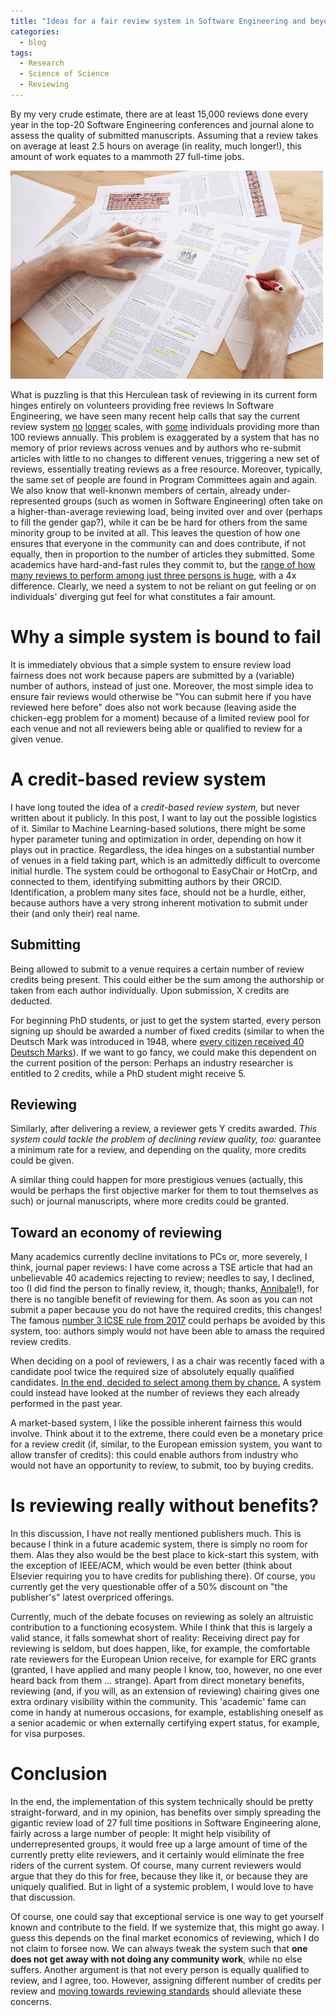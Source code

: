```yaml
---
title: "Ideas for a fair review system in Software Engineering and beyond"
categories:
  - blog
tags:
  - Research
  - Science of Science
  - Reviewing
---
```


By my very crude estimate, there are at least 15,000 reviews done
every year in the top-20 Software Engineering conferences and journal
alone to assess the quality of submitted manuscripts. Assuming that a
review takes on average at least 2.5 hours on average (in reality,
much longer!), this amount of work equates to a mammoth 27 full-time
jobs.

![Reviewing overload](/assets/posts/reviewing.jpg)

What is puzzling is that this Herculean task of reviewing in its
current form hinges entirely on volunteers providing free reviews In
Software Engineering, we have seen many recent help calls that say the
current review system
[no](https://2016.icse.cs.txstate.edu/static/downloads/2016ReviewProcess.pdf)
[longer](http://www.icse-conferences.org/sc/ICSE/2017/ICSE2017-ChairsReport-TechnicalTrack-v1.0.pdf)
scales, with
[some](https://twitter.com/AndreasZeller/status/1500082985013596163)
individuals providing more than 100 reviews annually. This problem is
exaggerated by a system that has no memory of prior reviews across
venues and by authors who re-submit articles with little to no changes
to different venues, triggering a new set of reviews, essentially
treating reviews as a free resource. Moreover, typically, the same set
of people are found in Program Committees again and again. We also
know that well-knonwn members of certain, already under-represented
groups (such as women in Software Engineering) often take on a
higher-than-average reviewing load, being invited over and over
(perhaps to fill the gender gap?), while it can be be hard for others
from the same minority group to be invited at all. This leaves the
question of how one ensures that everyone in the community can and
does contribute, if not equally, then in proportion to the number of
articles they submitted. Some academics have hard-and-fast rules they
commit to, but the [range of how many reviews to perform among just
three persons is
huge,](https://twitter.com/AndreasZeller/status/1500082985013596163)
with a 4x difference. Clearly, we need a system to not be reliant on
gut feeling or on individuals' diverging gut feel for what constitutes
a fair amount.

# Why a simple system is bound to fail

It is immediately obvious that a simple system to ensure review load
fairness does not work because papers are submitted by a (variable)
number of authors, instead of just one. Moreover, the most simple idea
to ensure fair reviews would otherwise be "You can submit here if you
have reviewed here before" does also not work because (leaving aside
the chicken-egg problem for a moment) because of a limited review pool
for each venue and not all reviewers being able or qualified to review
for a given venue.

# A credit-based review system

I have long touted the idea of a *credit-based review system,* but
never written about it publicly. In this post, I want to lay out the
possible logistics of it. Similar to Machine Learning-based solutions,
there might be some hyper parameter tuning and optimization in order,
depending on how it plays out in practice. Regardless, the idea hinges
on a substantial number of venues in a field taking part, which is an
admittedly difficult to overcome initial hurdle. The system could be
orthogonal to EasyChair or HotCrp, and connected to them, identifying
submitting authors by their ORCID. Identification, a problem many
sites face, should not be a hurdle, either, because authors have a
very strong inherent motivation to submit under their (and only their)
real name.

## Submitting

Being allowed to submit to a venue requires a certain number of review
credits being present. This could either be the sum among the
authorship or taken from each author individually. Upon submission, X
credits are deducted.

For beginning PhD students, or just to get the system started, every
person signing up should be awarded a number of fixed credits (similar
to when the Deutsch Mark was introduced in 1948, where [every citizen
received 40 Deutsch
Marks](https://en.wikipedia.org/wiki/Deutsche_Mark#History)). If we
want to go fancy, we could make this dependent on the current position
of the person: Perhaps an industry researcher is entitled to 2
credits, while a PhD student might receive 5.

## Reviewing

Similarly, after delivering a review, a reviewer gets Y credits
awarded. *This system could tackle the problem of declining review
quality, too:* guarantee a minimum rate for a review, and depending on
the quality, more credits could be given.

A similar thing could happen for more prestigious venues (actually,
this would be perhaps the first objective marker for them to tout
themselves as such) or journal manuscripts, where more credits could
be granted.

## Toward an economy of reviewing

Many academics currently decline invitations to PCs or, more severely,
I think, journal paper reviews: I have come across a TSE article that
had an unbelievable 40 academics rejecting to review; needles to say,
I declined, too (I did find the person to finally review, it, though;
thanks, [Annibale](https://apanichella.github.io/)!), for there is no
tangible benefit of reviewing for them. As soon as you can not submit
a paper because you do not have the required credits, this changes!
The famous [number 3 ICSE rule from
2017](https://icse2017.gatech.edu/?q=technical-research-cfp) could
perhaps be avoided by this system, too: authors simply would not have
been able to amass the required review credits.

When deciding on a pool of reviewers, I as a chair was recently faced
with a candidate pool twice the required size of absolutely equally
qualified candidates. [In the end, decided to select among them by
chance.](https://inventitech.com/blog/chairing-the-fse-industry-track/)
A system could instead have looked at the number of reviews they each
already performed in the past year.

A market-based system, I like the possible inherent fairness this
would involve. Think about it to the extreme, there could even be a
monetary price for a review credit (if, similar, to the European
emission system, you want to allow transfer of credits): this could
enable authors from industry who would not have an opportunity to
review, to submit, too by buying credits.

# Is reviewing really without benefits?

In this discussion, I have not really mentioned publishers much. This
is because I think in a future academic system, there is simply no
room for them. Alas they also would be the best place to kick-start
this system, with the exception of IEEE/ACM, which would be even
better (think about Elsevier requiring you to have credits for
publishing there). Of course, you currently get the very questionable
offer of a 50% discount on "the publisher's" latest overpriced
offerings.

Currently, much of the debate focuses on reviewing as solely an
altruistic contribution to a functioning ecosystem. While I think that
this is largely a valid stance, it falls somewhat short of reality:
Receiving direct pay for reviewing is seldom, but does happen, like,
for example, the comfortable rate reviewers for the European Union
receive, for example for ERC grants (granted, I have applied and many
people I know, too, however, no one ever heard back from them
... strange). Apart from direct monetary benefits, reviewing (and, if
you will, as an extension of reviewing) chairing gives one extra
ordinary visibility within the community. This 'academic' fame can
come in handy at numerous occasions, for example, establishing oneself
as a senior academic or when externally certifying expert status, for
example, for visa purposes.

# Conclusion

In the end, the implementation of this system technically should be
pretty straight-forward, and in my opinion, has benefits over simply
spreading the gigantic review load of 27 full time positions in
Software Engineering alone, fairly across a large number of people: It
might help visibility of underrepresented groups, it would free up a
large amount of time of the currently pretty elite reviewers, and it
certainly would eliminate the free riders of the current system. Of
course, many current reviewers would argue that they do this for free,
because they like it, or because they are uniquely qualified. But in
light of a systemic problem, I would love to have that discussion.

Of course, one could say that exceptional service is one way to get
yourself known and contribute to the field. If we systemize that, this
might go away. I guess this depends on the final market economics of
reviewing, which I do not claim to forsee now. We can always tweak the
system such that **one does not get away with not doing any community
work**, while no else suffers. Another argument is that not every
person is equally qualified to review, and I agree, too. However,
assigning different number of credits per review and [moving towards
reviewing standards](https://arxiv.org/abs/2010.03525) should
alleviate these concerns.